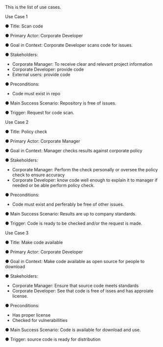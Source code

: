 This is the list of use cases.

  Use Case 1
  
  ●	Title: Scan code
  
  ●	Primary Actor: Corporate Developer
  
  ●	Goal in Context: Corporate Developer scans code for issues.
  
  ●	Stakeholders:
  - Corporate Manager: To receive clear and relevant project information
  - Corporate Developer: provide code
  - External users: provide code
    
  ●	Preconditions:
  - Code must exist in repo
    
  ●	Main Success Scenario: Repository is free of issues.
  
  ●	Trigger: Request for code scan.
  

  
  Use Case 2
  
  ●	Title: Policy check
  
  ●	Primary Actor: Corporate Manager
  
  ●	Goal in Context:  Manager checks results against corporate policy
  
  ●	Stakeholders:
  - Corporate Manager: Perform the check personally or oversee the policy check to ensure accuracy
  - Corporate Developer: know code well enough to explain it to manager if needed or be able perform policy check.
    
  ●	Preconditions:
  - Code must exist and perferably be free of other issues.
    
  ●	Main Success Scenario: Results are up to company standards.
  
  ●	Trigger: Code is ready to be checked and/or the request is made. 
  

  
   Use Case 3
  
  ●	Title: Make code available
  
  ●	Primary Actor: Corporate Developer
  
  ●	Goal in Context: Make code available as open source for people to download
  
  ●	Stakeholders:
  - Corporate Manager: Ensure that source code meets standards
  - Corporate Developer: See that code is free of isses and has approiate license.
    
  ●	Preconditions:
  - Has proper license
  - Checked for vulnerabillities
    
  ●	Main Success Scenario: Code is available for download and use. 
  
  ●	Trigger: source code is ready for distribution
